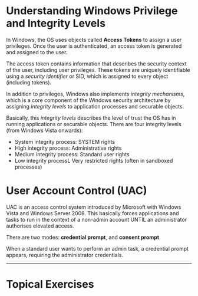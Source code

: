 # Understanding Windows Privilege and Integrity Levels
In Windows, the OS uses objects called **Access Tokens** to assign a user privileges. Once the user is authenticated, an access token is generated and assigned to the user.

The access token contains information that describes the security context of the user, including user privileges. These tokens are uniquely identifiable using a *security identifier* or SID, which is assigned to every object (including tokens).

In addition to privileges, Windows also implements *integrity mechanisms*, which is a core component of the Windows security architecture by assigning *integrity levels* to application processes and securable objects.

Basically, this *integrity levels* describes the level of trust the OS has in running applications or securable objects. There are four integrity levels (from Windows Vista onwards):
- System integrity process: SYSTEM rights
- High integrity process: Administrative rights
- Medium integrity process: Standard user rights
- Low integrity processL Very restricted rights (often in sandboxed processes)

# User Account Control (UAC)
UAC is an access control system introduced by Microsoft with Windows Vista and Windows Server 2008.  This basically forces applications and tasks to run in the context of a non-admin account UNTIL an administrator authorises elevated access.

There are two modes: **credential prompt**, and **consent prompt**.

When a standard user wants to perform an admin task, a credential prompt appears, requiring the administrator credentials.

***
# Topical Exercises

